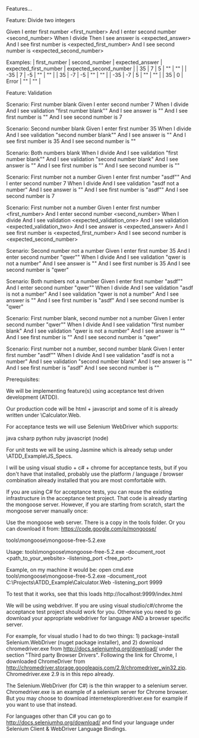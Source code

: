Features...

Feature: Divide two integers

Given I enter first number <first_number>
And I enter second number <second_number>
When I divide
Then I see answer is <expected_answer>
And I see first number is <expected_first_number>
And I see second number is <expected_second_number>

Examples:
| first_number | second_number | expected_answer | expected_first_number | expected_second_number |
| 35 | 7 | 5 | "" | "" |
| -35 | 7 | -5 | "" | "" |
| 35 | -7 | -5 | "" | "" |
| -35 | -7 | 5 | "" | "" |
| 35 | 0 | Error | "" | "" |

Feature: Validation

Scenario: First number blank
Given I enter second number 7
When I divide
And I see validation "first number blank""
And I see answer is ""
And I see first number is ""
And I see second number is 7


Scenario: Second number blank
Given I enter first number 35
When I divide
And I see validation "second number blank""
And I see answer is ""
And I see first number is 35
And I see second number is ""


Scenario: Both numbers blank
When I divide
And I see validation "first number blank""
And I see validation "second number blank"
And I see answer is ""
And I see first number is ""
And I see second number is ""

Scenario: First number not a number
Given I enter first number "asdf""
And I enter second number 7
When I divide
And I see validation "asdf not a number"
And I see answer is ""
And I see first number is "asdf""
And I see second number is 7

Scenario: First number not a number
Given I enter first number <first_number>
And I enter second number <second_number>
When I divide
And I see validation <expected_validation_one>
And I see validation <expected_validation_two>
And I see answer is <expected_answer>
And I see first number is <expected_first_number>
And I see second number is <expected_second_number>


Scenario: Second number not a number
Given I enter first number 35
And I enter second number "qwer""
When I divide
And I see validation "qwer is not a number"
And I see answer is ""
And I see first number is 35
And I see second number is "qwer"

Scenario: Both numbers not a number
Given I enter first number "asdf""
And I enter second number "qwer""
When I divide
And I see validation "asdf is not a number"
And I see validation "qwer is not a number"
And I see answer is ""
And I see first number is "asdf"
And I see second number is "qwer"


Scenario: First number blank, second number not a number
Given I enter second number "qwer""
When I divide
And I see validation "first number blank"
And I see validation "qwer is not a number"
And I see answer is ""
And I see first number is ""
And I see second number is "qwer"

Scenario: First number not a number, second number blank
Given I enter first number "asdf""
When I divide
And I see validation "asdf is not a number"
And I see validation "second number blank"
And I see answer is ""
And I see first number is "asdf"
And I see second number is ""


Prerequisites:

We will be implementing feature(s) using acceptance test driven development (ATDD). 

Our production code will be html + javascript and some of it is already written under <Repo>\Calculator.Web.

For acceptance tests we will use Selenium WebDriver which supports:

java
csharp
python
ruby
javascript (node)

For unit tests we will be using Jasmine which is already setup under <Repo>\ATDD_Example\JS_Specs.

I will be using visual studio + c# + chrome for acceptance tests, but if you don't have that installed, probably use the platform / language / browser combination already installed that you are most comfortable with.

If you are using C# for acceptance tests, you can reuse the existing infrastructure in the acceptance test project. That code is already starting the mongoose server. However, if you are starting from scratch, start the mongoose server manually once:

Use the mongoose web server. There is a copy in the tools folder. Or you can download it from: https://code.google.com/p/mongoose/

tools\mongoose\mongoose-free-5.2.exe

Usage: 
tools\mongoose\mongoose-free-5.2.exe -document_root <path_to_your_website> -listening_port <free_port>

Example, on my machine it would be:
open cmd.exe
tools\mongoose\mongoose-free-5.2.exe -document_root C:\Projects\ATDD_Example\Calculator.Web -listening_port 9999

To test that it works, see that this loads http://localhost:9999/index.html

We will be using webdriver. If you are using visual studio/c#/chrome the acceptance test project should work for you. Otherwise you need to go download your appropriate webdriver for language AND a browser specific server. 

For example, for visual studio I had to do two things: 1) package-install Selenium.WebDriver (nuget package installer), and 2) download chromedriver.exe from http://docs.seleniumhq.org/download/ under the section "Third party Browser Drivers". Following the link for Chrome, I downloaded ChromeDriver from http://chromedriver.storage.googleapis.com/2.9/chromedriver_win32.zip. Chromedriver.exe 2.9 is in this repo already.

The Selenium.WebDriver (for C#) is the thin wrapper to a selenium server. Chromedriver.exe is an example of a selenium server for Chrome browser. But you may choose to download internetexplorerdriver.exe for example if you want to use that instead.

For languages other than C# you can go to http://docs.seleniumhq.org/download/ and find your language under Selenium Client & WebDriver Language Bindings.
